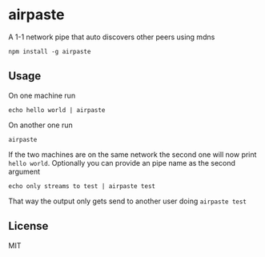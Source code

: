 # airpaste

A 1-1 network pipe that auto discovers other peers using mdns

```
npm install -g airpaste
```

## Usage

On one machine run

```
echo hello world | airpaste
```

On another one run

```
airpaste
```

If the two machines are on the same network the second one will now print `hello world`.
Optionally you can provide an pipe name as the second argument

```
echo only streams to test | airpaste test
```

That way the output only gets send to another user doing `airpaste test`

## License

MIT
